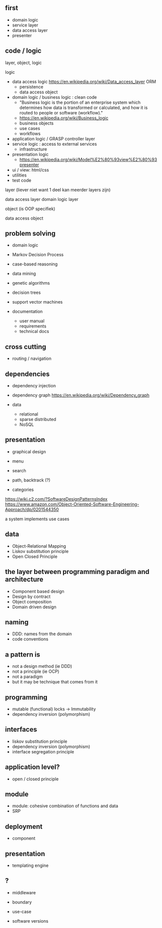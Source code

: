 ## first

* domain logic
* service layer
* data access layer
* presenter

## code / logic

layer, object, logic

logic

* data access logic https://en.wikipedia.org/wiki/Data_access_layer ORM
  * persistence
  * data access object
* domain logic / business logic : clean code
  * "Business logic is the portion of an enterprise system which determines how data is transformed or calculated, and how it is routed to people or software (workflow)."
  * https://en.wikipedia.org/wiki/Business_logic
  * business objects
  * use cases
  * workflows
* application logic / GRASP controller layer
* service logic : access to external services
  * infrastructure
* presentation logic
  * https://en.wikipedia.org/wiki/Model%E2%80%93view%E2%80%93presenter
* ui / view: html/css
* utilities
* test code

layer (liever niet want 1 deel kan meerder layers zijn)

data access layer
domain logic layer

object (is OOP specifiek)

data access object



## problem solving

* domain logic

* Markov Decision Process
* case-based reasoning
* data mining
* genetic algorithms
* decision trees
* support vector machines

* documentation
  * user manual
  * requirements
  * technical docs

## cross cutting

* routing / navigation

## dependencies
* dependency injection
* dependency graph https://en.wikipedia.org/wiki/Dependency_graph

* data
  * relational
  * sparse distributed
  * NoSQL

## presentation

* graphical design

* menu
* search
* path, backtrack (?)
* categories

https://wiki.c2.com/?SoftwareDesignPatternsIndex
https://www.amazon.com/Object-Oriented-Software-Engineering-Approach/dp/0201544350

a system implements use cases

## data
* Object-Relational Mapping
* Liskov substitution principle
* Open Closed Principle

## the layer between programming paradigm and architecture
* Component based design
* Design by contract
* Object composition
* Domain driven design

## naming

* DDD: names from the domain
* code conventions

## a pattern is

* not a design method (ie DDD)
* not a principle (ie OCP)
* not a paradigm
* but it may be technique that comes from it

## programming

* mutable (functional) locks -> Immutability
* dependency inversion (polymorphism)

## interfaces

* liskov substitution principle
* dependency inversion (polymorphism)
* interface segregation principle

## application level?

* open / closed principle

## module

* module: cohesive combination of functions and data
* SRP

## deployment

* component

## presentation

* templating engine

## ?

* middleware

* boundary
* use-case
* software versions


